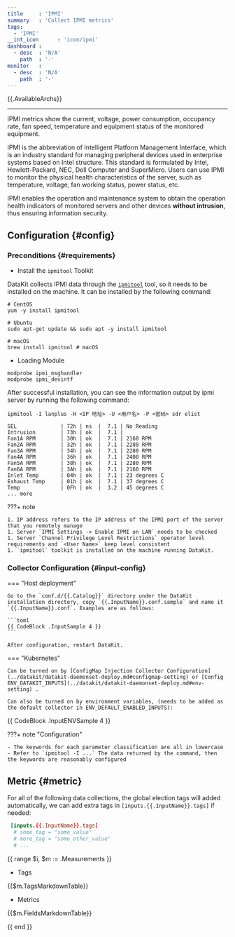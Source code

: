 ```yaml
---
title     : 'IPMI'
summary   : 'Collect IPMI metrics'
tags:
  - 'IPMI'
__int_icon      : 'icon/ipmi'
dashboard :
  - desc  : 'N/A'
    path  : '-'
monitor   :
  - desc  : 'N/A'
    path  : '-'
---
```



{{.AvailableArchs}}

---

IPMI metrics show the current, voltage, power consumption, occupancy rate, fan speed, temperature and equipment status of the monitored equipment.

IPMI is the abbreviation of Intelligent Platform Management Interface, which is an industry standard for managing peripheral devices used in enterprise systems based on Intel structure. This standard is formulated by Intel, Hewlett-Packard, NEC, Dell Computer and SuperMicro. Users can use IPMI to monitor the physical health characteristics of the server, such as temperature, voltage, fan working status, power status, etc.

IPMI enables the operation and maintenance system to obtain the operation health indicators of monitored servers and other devices **without intrusion**, thus ensuring information security.

## Configuration {#config}

### Preconditions {#requirements}

- Install the `ipmitool` Toolkit

DataKit collects IPMI data through the [`ipmitool`][1]  tool, so it needs to be installed on the machine. It can be installed by the following command:

```shell
# CentOS
yum -y install ipmitool

# Ubuntu
sudo apt-get update && sudo apt -y install ipmitool

# macOS
brew install ipmitool # macOS
```

- Loading Module

```shell
modprobe ipmi_msghandler
modprobe ipmi_devintf
```

After successful installation, you can see the information output by ipmi server by running the following command:

```shell
ipmitool -I lanplus -H <IP 地址> -U <用户名> -P <密码> sdr elist

SEL              | 72h | ns  |  7.1 | No Reading
Intrusion        | 73h | ok  |  7.1 | 
Fan1A RPM        | 30h | ok  |  7.1 | 2160 RPM
Fan2A RPM        | 32h | ok  |  7.1 | 2280 RPM
Fan3A RPM        | 34h | ok  |  7.1 | 2280 RPM
Fan4A RPM        | 36h | ok  |  7.1 | 2400 RPM
Fan5A RPM        | 38h | ok  |  7.1 | 2280 RPM
Fan6A RPM        | 3Ah | ok  |  7.1 | 2160 RPM
Inlet Temp       | 04h | ok  |  7.1 | 23 degrees C
Exhaust Temp     | 01h | ok  |  7.1 | 37 degrees C
Temp             | 0Fh | ok  |  3.2 | 45 degrees C
... more
```

<!-- markdownlint-disable MD046 -->
???+ note

    1. IP address refers to the IP address of the IPMI port of the server that you remotely manage
    1. Server `IPMI Settings -> Enable IPMI on LAN` needs to be checked
    1. Server `Channel Privilege Level Restrictions` operator level requirements and `<User Name>` keep level consistent
    1. `ipmitool` toolkit is installed on the machine running DataKit.

### Collector Configuration {#input-config}

=== "Host deployment"

    Go to the `conf.d/{{.Catalog}}` directory under the DataKit installation directory, copy `{{.InputName}}.conf.sample` and name it `{{.InputName}}.conf`. Examples are as follows:
    
    ```toml
    {{ CodeBlock .InputSample 4 }}
    ```
    
    After configuration, restart DataKit.

=== "Kubernetes"

    Can be turned on by [ConfigMap Injection Collector Configuration](../datakit/datakit-daemonset-deploy.md#configmap-setting) or [Config ENV_DATAKIT_INPUTS](../datakit/datakit-daemonset-deploy.md#env-setting) .

    Can also be turned on by environment variables, (needs to be added as the default collector in ENV_DEFAULT_ENABLED_INPUTS):
    
{{ CodeBlock .InputENVSample 4 }}

???+ note "Configuration"

    - The keywords for each parameter classification are all in lowercase
    - Refer to `ipmitool -I ...` The data returned by the command, then the keywords are reasonably configured
<!-- markdownlint-enable -->

<!--
## Election Configuration {#election-config}

IPMI collector supports election function. When multiple machines run DataKit, it prevents everyone from collecting data repeatedly through election.

`/conf.d/datakit.conf `file opens the `election `function:

```
[election]
  # Start election
  enable = true

  # Set the namespace of the election (default)
  namespace = "default"

  # Tag that allows election space to be appended to data
  enable_namespace_tag = false
```
`conf.d/{{.Catalog}}/{{.InputName}}.conf` file opens the `election` function:
```
  ## Set true to enable election
  election = true
```
-->

## Metric {#metric}

For all of the following data collections, the global election tags will added automatically, we can add extra tags in `[inputs.{{.InputName}}.tags]` if needed:

``` toml
 [inputs.{{.InputName}}.tags]
  # some_tag = "some_value"
  # more_tag = "some_other_value"
  # ...
```

{{ range $i, $m := .Measurements }}

- Tags

{{$m.TagsMarkdownTable}}

- Metrics

{{$m.FieldsMarkdownTable}}

{{ end }}

[1]: https://github.com/ipmitool/ipmitool

